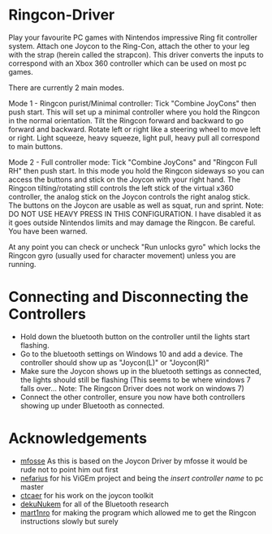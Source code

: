 # Ringcon-Driver
Play your favourite PC games with Nintendos impressive Ring fit controller system. Attach one Joycon to the Ring-Con, attach the other to your leg with the strap (herein called the strapcon). This driver converts the inputs to correspond with an Xbox 360 controller which can be used on most pc games.

There are currently 2 main modes.

Mode 1 - Ringcon purist/Minimal controller: Tick "Combine JoyCons" then push start. This will set up a minimal controller where you hold the Ringcon in the normal orientation. Tilt the Ringcon forward and backward to go forward and backward. Rotate left or right like a steering wheel to move left or right. Light squeeze, heavy squeeze, light pull, heavy pull all correspond to main buttons.

Mode 2 - Full controller mode: Tick "Combine JoyCons" and "Ringcon Full RH" then push start. In this mode you hold the Ringcon sideways so you can access the buttons and stick on the Joycon with your right hand. The Ringcon tilting/rotating still controls the left stick of the virtual x360 controller, the analog stick on the Joycon controls the right analog stick. The buttons on the Joycon are usable as well as squat, run and sprint. Note: DO NOT USE HEAVY PRESS IN THIS CONFIGURATION. I have disabled it as it goes outside Nintendos limits and may damage the Ringcon. Be careful. You have been warned.

At any point you can check or uncheck "Run unlocks gyro" which locks the Ringcon gyro (usually used for character movement) unless you are running.

# Connecting and Disconnecting the Controllers
 * Hold down the bluetooth button on the controller until the lights start flashing.
 * Go to the bluetooth settings on Windows 10 and add a device. The controller should show up as "Joycon(L)" or "Joycon(R)"
 * Make sure the Joycon shows up in the bluetooth settings as connected, the lights should still be flashing (This seems to be where windows 7 falls over... Note: The Ringcon Driver does not work on windows 7)
 * Connect the other controller, ensure you now have both controllers showing up under Bluetooth as connected.

# Acknowledgements
- [mfosse](https://github.com/mfosse/JoyCon-Driver) As this is based on the Joycon Driver by mfosse it would be rude not to point him out first 
- [nefarius](https://github.com/ViGEm/ViGEmBus) for his ViGEm project and being the *insert controller name* to pc master
- [ctcaer](https://github.com/CTCaer/jc_toolkit) for his work on the joycon toolkit
- [dekuNukem](https://github.com/dekuNukem/Nintendo_Switch_Reverse_Engineering) for all of the Bluetooth research
- [mart1nro](https://github.com/mart1nro/joycontrol) for making the program which allowed me to get the Ringcon instructions slowly but surely

